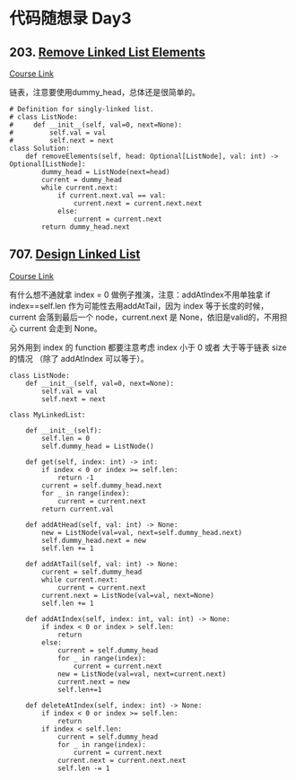 # 代码随想录 Day3

## 203. [Remove Linked List Elements](https://leetcode.com/problems/remove-linked-list-elements/)

[Course Link](https://programmercarl.com/0203.%E7%A7%BB%E9%99%A4%E9%93%BE%E8%A1%A8%E5%85%83%E7%B4%A0.html#%E6%80%9D%E8%B7%AF)

链表，注意要使用dummy_head，总体还是很简单的。

```
# Definition for singly-linked list.
# class ListNode:
#     def __init__(self, val=0, next=None):
#         self.val = val
#         self.next = next
class Solution:
    def removeElements(self, head: Optional[ListNode], val: int) -> Optional[ListNode]:
        dummy_head = ListNode(next=head)
        current = dummy_head
        while current.next:
            if current.next.val == val:
                current.next = current.next.next
            else:
                current = current.next
        return dummy_head.next
```

## 707. [Design Linked List](https://leetcode.com/problems/design-linked-list/)

[Course Link](https://programmercarl.com/0707.%E8%AE%BE%E8%AE%A1%E9%93%BE%E8%A1%A8.html)

有什么想不通就拿 index = 0 做例子推演，注意：addAtIndex不用单独拿 if index==self.len 作为可能性去用addAtTail，因为 index 等于长度的时候，current 会落到最后一个 node，current.next 是 None，依旧是valid的，不用担心 current 会走到 None。

另外用到 index 的 function 都要注意考虑 index 小于 0 或者 大于等于链表 size 的情况 （除了 addAtIndex 可以等于）。

```
class ListNode:
    def __init__(self, val=0, next=None):
        self.val = val
        self.next = next

class MyLinkedList:

    def __init__(self):
        self.len = 0
        self.dummy_head = ListNode()

    def get(self, index: int) -> int:
        if index < 0 or index >= self.len:
            return -1
        current = self.dummy_head.next
        for _ in range(index):
            current = current.next
        return current.val

    def addAtHead(self, val: int) -> None:
        new = ListNode(val=val, next=self.dummy_head.next)
        self.dummy_head.next = new
        self.len += 1

    def addAtTail(self, val: int) -> None:
        current = self.dummy_head
        while current.next:
            current = current.next
        current.next = ListNode(val=val, next=None)
        self.len += 1

    def addAtIndex(self, index: int, val: int) -> None:
        if index < 0 or index > self.len:
            return
        else:
            current = self.dummy_head
            for _ in range(index):
                current = current.next
            new = ListNode(val=val, next=current.next)
            current.next = new
            self.len+=1

    def deleteAtIndex(self, index: int) -> None:
        if index < 0 or index >= self.len:
            return
        if index < self.len:
            current = self.dummy_head
            for _ in range(index):
                current = current.next
            current.next = current.next.next
            self.len -= 1
```
